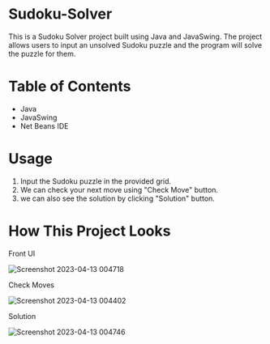 # Sudoku-Solver
This is a Sudoku Solver project built using Java and JavaSwing. The project allows users to input an unsolved Sudoku puzzle and the program will solve the puzzle for them.
# Table of Contents
 * Java
 * JavaSwing
 * Net Beans IDE
 # Usage
 1. Input the Sudoku puzzle in the provided grid.
 2. We can check your next move using "Check Move" button.
 3. we can also see the solution by clicking "Solution" button.
 # How This Project Looks
  Front UI
  
  ![Screenshot 2023-04-13 004718](https://user-images.githubusercontent.com/99062720/231562430-7ade1dcb-ecb2-4bae-986f-93411a93518f.png)
  
  Check Moves
  
  ![Screenshot 2023-04-13 004402](https://user-images.githubusercontent.com/99062720/231562676-275db035-2f81-4257-86d1-9150c3c66d58.png)
  
  Solution 
  
  ![Screenshot 2023-04-13 004746](https://user-images.githubusercontent.com/99062720/231562882-0734c9f0-0614-47b5-82fe-7c220bbbe3f5.png)
 
